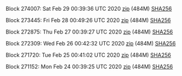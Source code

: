 Block 274007: Sat Feb 29 00:39:36 UTC 2020 [zip](https://dash-bootstrap.ams3.digitaloceanspaces.com/testnet/2020-02-29/bootstrap.dat.zip) (484M) [SHA256](https://dash-bootstrap.ams3.digitaloceanspaces.com/testnet/2020-02-29/sha256.txt)

Block 273445: Fri Feb 28 00:49:26 UTC 2020 [zip](https://dash-bootstrap.ams3.digitaloceanspaces.com/testnet/2020-02-28/bootstrap.dat.zip) (484M) [SHA256](https://dash-bootstrap.ams3.digitaloceanspaces.com/testnet/2020-02-28/sha256.txt)

Block 272875: Thu Feb 27 00:39:27 UTC 2020 [zip](https://dash-bootstrap.ams3.digitaloceanspaces.com/testnet/2020-02-27/bootstrap.dat.zip) (484M) [SHA256](https://dash-bootstrap.ams3.digitaloceanspaces.com/testnet/2020-02-27/sha256.txt)

Block 272309: Wed Feb 26 00:42:32 UTC 2020 [zip](https://dash-bootstrap.ams3.digitaloceanspaces.com/testnet/2020-02-26/bootstrap.dat.zip) (484M) [SHA256](https://dash-bootstrap.ams3.digitaloceanspaces.com/testnet/2020-02-26/sha256.txt)

Block 271720: Tue Feb 25 00:41:02 UTC 2020 [zip](https://dash-bootstrap.ams3.digitaloceanspaces.com/testnet/2020-02-25/bootstrap.dat.zip) (484M) [SHA256](https://dash-bootstrap.ams3.digitaloceanspaces.com/testnet/2020-02-25/sha256.txt)

Block 271152: Mon Feb 24 00:39:25 UTC 2020 [zip](https://dash-bootstrap.ams3.digitaloceanspaces.com/testnet/2020-02-24/bootstrap.dat.zip) (484M) [SHA256](https://dash-bootstrap.ams3.digitaloceanspaces.com/testnet/2020-02-24/sha256.txt)
